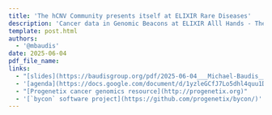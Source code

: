 ```yaml
---
title: 'The hCNV Community presents itself at ELIXIR Rare Diseases'
description: 'Cancer data in Genomic Beacons at ELIXIR Alll Hands - Thessaloniki June 2025'
template: post.html 
authors:
  - '@mbaudis'
date: 2025-06-04
pdf_file_name:
links:
  - "[slides](https://baudisgroup.org/pdf/2025-06-04___Michael-Baudis__Driving-oncogenomic-and-CNV-reference-resources-through-Beacon__ELIXIR-AHM.pdf)"
  - '[agenda](https://docs.google.com/document/d/1yzleGCfJ7Lo5dhl4quu1DfXM0VyeeVk43cYfZGa1QdM/edit?tab=t.0#heading=h.306gbb7w1q9d)'
  - "[Progenetix cancer genomics resource](http://progenetix.org)"
  - '[`bycon` software project](https://github.com/progenetix/bycon/)'
---
```


<!--more-->